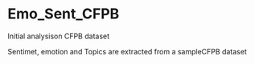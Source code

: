 # Emo_Sent_CFPB
Initial analysison CFPB dataset

Sentimet, emotion and Topics are extracted from a sampleCFPB dataset
